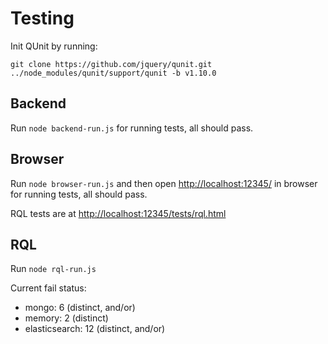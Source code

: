 
# Testing

Init QUnit by running:

`git clone https://github.com/jquery/qunit.git ../node_modules/qunit/support/qunit -b v1.10.0`

## Backend

Run `node backend-run.js` for running tests, all should pass.

## Browser

Run `node browser-run.js` and then open <http://localhost:12345/> in browser for running tests, all should pass.

RQL tests are at <http://localhost:12345/tests/rql.html>

## RQL

Run `node rql-run.js`

Current fail status:

- mongo: 6 (distinct, and/or)
- memory: 2 (distinct)
- elasticsearch: 12 (distinct, and/or)